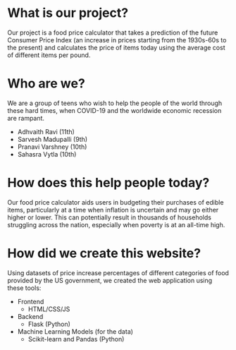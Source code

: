 # What is our project?
Our project is a food price calculator that takes a prediction of the future Consumer Price Index (an increase in prices starting from the 1930s-60s to the present) and calculates the price of items today using the average cost of different items per pound.

# Who are we?
We are a group of teens who wish to help the people of the world through these hard times, when COVID-19 and the worldwide economic recession are rampant.
- Adhvaith Ravi (11th)
- Sarvesh Madupalli (9th)
- Pranavi Varshney (10th)
- Sahasra Vytla (10th)

# How does this help people today?
Our food price calculator aids users in budgeting their purchases of edible items, particularly at a time when inflation is uncertain and may go either higher or lower. This can potentially result in thousands of households struggling across the nation, especially when poverty is at an all-time high.

# How did we create this website?
Using datasets of price increase percentages of different categories of food provided by the US government, we created the web application using these tools:
- Frontend
    - HTML/CSS/JS 
- Backend
    - Flask (Python)
- Machine Learning Models (for the data)
    - Scikit-learn and Pandas (Python)

